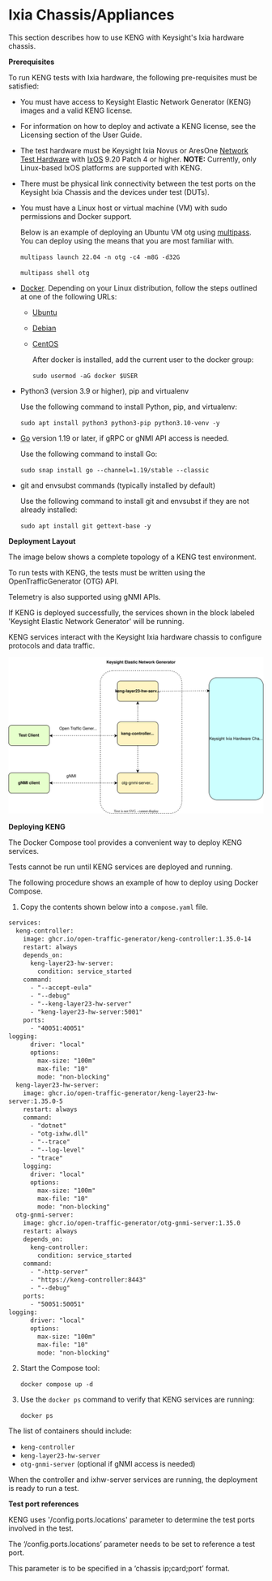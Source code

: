 # Ixia Chassis/Appliances
 This section describes how to use KENG with Keysight's Ixia hardware chassis.

**Prerequisites**

To run KENG tests with Ixia hardware, the following pre-requisites must be satisfied:

- You must have access to Keysight Elastic Network Generator (KENG) images and a valid KENG license.
- For information on how to deploy and activate a KENG license, see the Licensing section of the User Guide.
- The test hardware must be Keysight Ixia Novus or AresOne [Network Test Hardware](https://www.keysight.com/us/en/products/network-test/network-test-hardware.html) with [IxOS](https://support.ixiacom.com/ixos-software-downloads-documentation) 9.20 Patch 4 or higher.
**NOTE:**  Currently, only Linux-based IxOS platforms are supported with KENG.
- There must be physical link connectivity between the test ports on the Keysight Ixia Chassis and the devices under test (DUTs).
- You must have a Linux host or virtual machine (VM) with sudo permissions and Docker support.

	Below is an example of deploying an Ubuntu VM otg using [multipass](https://multipass.run/).  You can deploy using the means that you are most familiar with.

	`multipass launch 22.04 -n otg -c4 -m8G -d32G`

	`multipass shell otg`

- [Docker](https://docs.docker.com/engine/install/ubuntu/). Depending on your Linux distribution, follow the steps outlined at one of the following URLs:
  - [Ubuntu](https://docs.docker.com/engine/install/ubuntu/)
  - [Debian](https://docs.docker.com/engine/install/debian/)
  - [CentOS](https://docs.docker.com/engine/install/centos/)

	After docker is installed, add the current user to the docker group:

	`sudo usermod -aG docker $USER`

- Python3 (version 3.9 or higher), pip and virtualenv

	Use the following command to install Python, pip, and virtualenv:

	`sudo apt install python3 python3-pip python3.10-venv -y`

- [Go](https://go.dev/dl/) version 1.19 or later, if gRPC or gNMI API access is needed.

	Use the following command to install Go:

	`sudo snap install go --channel=1.19/stable --classic`

- git and envsubst commands (typically installed by default)

	Use the following command to install git and envsubst if they are not already installed:

	`sudo apt install git gettext-base -y`

**Deployment Layout**

The image below shows a complete topology of a KENG test environment.

To run tests with KENG, the tests must be written using the  OpenTrafficGenerator (OTG) API.

Telemetry is also supported using gNMI APIs.

If KENG is deployed successfully, the services shown in the block labeled 'Keysight Elastic Network Generator' will be running.

KENG services interact with the Keysight Ixia hardware chassis to configure protocols and data traffic.

![ ](res/hw-server.drawio.svg)

**Deploying KENG**

The Docker Compose tool provides a convenient way to deploy KENG services.

Tests cannot be run until KENG services are deployed and running.

The following procedure shows an example of how to deploy using Docker Compose.


1. Copy the contents shown below into a `compose.yaml` file.



```
services:
  keng-controller:
    image: ghcr.io/open-traffic-generator/keng-controller:1.35.0-14
    restart: always
    depends_on:
      keng-layer23-hw-server:
        condition: service_started
    command:
      - "--accept-eula"
      - "--debug"
      - "--keng-layer23-hw-server"
      - "keng-layer23-hw-server:5001"
    ports:
      - "40051:40051"
logging:
      driver: "local"
      options:
        max-size: "100m"
        max-file: "10"
        mode: "non-blocking"
  keng-layer23-hw-server:
    image: ghcr.io/open-traffic-generator/keng-layer23-hw-server:1.35.0-5
    restart: always
    command:
      - "dotnet"
      - "otg-ixhw.dll"
      - "--trace"
      - "--log-level"
      - "trace"
    logging:
      driver: "local"
      options:
        max-size: "100m"
        max-file: "10"
        mode: "non-blocking"
  otg-gnmi-server:
    image: ghcr.io/open-traffic-generator/otg-gnmi-server:1.35.0
    restart: always
    depends_on:
      keng-controller:
        condition: service_started
    command:
      - "-http-server"
      - "https://keng-controller:8443"
      - "--debug"
    ports:
      - "50051:50051"
logging:
      driver: "local"
      options:
        max-size: "100m"
        max-file: "10"
        mode: "non-blocking"
```

2. Start the Compose tool:

	`docker compose up -d`


3. Use the `docker ps` command to verify that KENG services are running:

	`docker ps`

The list of containers should include:
- `keng-controller`
- `keng-layer23-hw-server`
- `otg-gnmi-server`  (optional if gNMI access is needed)

When the controller and ixhw-server services are running, the deployment is ready to run a test.

**Test port references**

KENG uses '/config.ports.locations' parameter to determine the test ports involved in the test.

The ‘/config.ports.locations’ parameter needs to be set to reference a test port.

This parameter is to be specified in a ‘chassis ip;card;port’ format.

